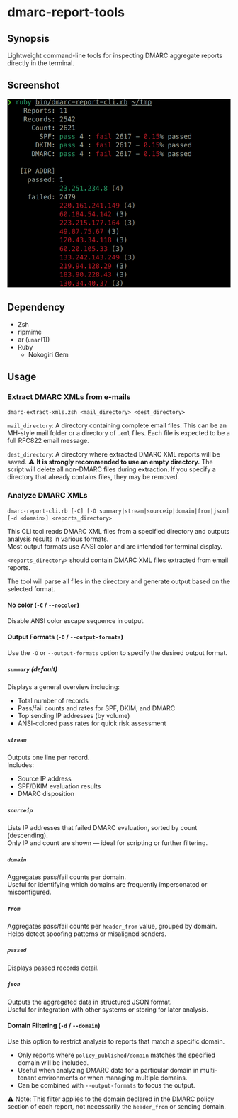 # dmarc-report-tools

## Synopsis

Lightweight command-line tools for inspecting DMARC aggregate reports directly in the terminal.

## Screenshot

![Screenshot (summary report)](doc/img/ss1.png)

## Dependency

* Zsh
* ripmime
* ar (`unar`(1))
* Ruby
    * Nokogiri Gem

## Usage

### Extract DMARC XMLs from e-mails

```
dmarc-extract-xmls.zsh <mail_directory> <dest_directory>
```

`mail_directory`: A directory containing complete email files. This can be an MH-style mail folder or a directory of `.eml` files. Each file is expected to be a full RFC822 email message.

`dest_directory`: A directory where extracted DMARC XML reports will be saved. ⚠️ **It is strongly recommended to use an empty directory.** The script will delete all non-DMARC files during extraction. If you specify a directory that already contains files, they may be removed.

### Analyze DMARC XMLs

```
dmarc-report-cli.rb [-C] [-O summary|stream|sourceip|domain|from|json] [-d <domain>] <reports_directory>
```

This CLI tool reads DMARC XML files from a specified directory and outputs analysis results in various formats.  
Most output formats use ANSI color and are intended for terminal display.

`<reports_directory>` should contain DMARC XML files extracted from email reports.

The tool will parse all files in the directory and generate output based on the selected format.

#### No color (`-C` / `--nocolor`)

Disable ANSI color escape sequence in output.

#### Output Formats (`-O` / `--output-formats`)

Use the `-O` or `--output-formats` option to specify the desired output format.

##### `summary` (default)

Displays a general overview including:

- Total number of records
- Pass/fail counts and rates for SPF, DKIM, and DMARC
- Top sending IP addresses (by volume)
- ANSI-colored pass rates for quick risk assessment

##### `stream`

Outputs one line per record.  
Includes:

* Source IP address  
* SPF/DKIM evaluation results  
* DMARC disposition  

##### `sourceip`

Lists IP addresses that failed DMARC evaluation, sorted by count (descending).  
Only IP and count are shown — ideal for scripting or further filtering.

##### `domain`

Aggregates pass/fail counts per domain.  
Useful for identifying which domains are frequently impersonated or misconfigured.

##### `from`

Aggregates pass/fail counts per `header_from` value, grouped by domain.  
Helps detect spoofing patterns or misaligned senders.

##### `passed`

Displays passed records detail.

##### `json`

Outputs the aggregated data in structured JSON format.  
Useful for integration with other systems or storing for later analysis.

#### Domain Filtering (`-d` / `--domain`)

Use this option to restrict analysis to reports that match a specific domain.

* Only reports where `policy_published/domain` matches the specified domain will be included.
* Useful when analyzing DMARC data for a particular domain in multi-tenant environments or when managing multiple domains.
* Can be combined with `--output-formats` to focus the output.

⚠️ Note: This filter applies to the domain declared in the DMARC policy section of each report, not necessarily the `header_from` or sending domain.
